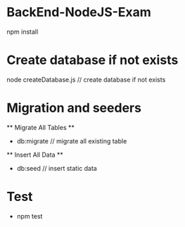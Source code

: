 # BackEnd-NodeJS-Exam

npm install 

# Create database if not exists 

 node createDatabase.js  // create database if not exists
 
# Migration and seeders 
 ** Migrate All Tables **
 * db:migrate  // migrate all existing table 
 
 ** Insert All Data **
 * db:seed // insert static data 





# Test 
* npm test


 

 
 


